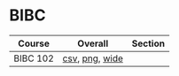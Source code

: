 # BIBC

| Course | Overall | Section |
| ------ | ------- | ------- |
| BIBC 102 | [csv](https://github.com/UCSD-Historical-Enrollment-Data/2025Summer2/blob/main/overall/BIBC%20102.csv), [png](https://raw.githubusercontent.com/UCSD-Historical-Enrollment-Data/2025Summer2/main/plot_overall/BIBC%20102.png), [wide](https://raw.githubusercontent.com/UCSD-Historical-Enrollment-Data/2025Summer2/main/plot_overall_wide/BIBC%20102.png) |  |
